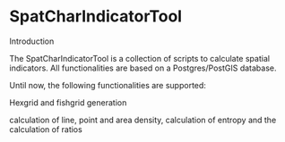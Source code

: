 # SpatCharIndicatorTool

Introduction

The SpatCharIndicatorTool is a collection of scripts to calculate spatial indicators. All functionalities are based on a Postgres/PostGIS database.

Until now, the following functionalities are supported:


Hexgrid and fishgrid generation

calculation of line, point and area density,
calculation of entropy
 and the calculation of ratios


